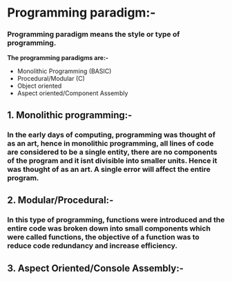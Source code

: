# Programming paradigm:-
### Programming paradigm means the style or type of programming.

**The programming paradigms are:-**
* Monolithic Programming (BASIC)
* Procedural/Modular (C)
* Object oriented
* Aspect oriented/Component Assembly

## 1. Monolithic programming:-
### In the early days of computing, programming was thought of as an art, hence in monolithic programming, all lines of code are considered to be a single entity, there are no components of the program and it isnt divisible into smaller units. Hence it was thought of as an art. A single error will affect the entire program.
## 2. Modular/Procedural:-
### In this type of programming, functions were introduced and the entire code was broken down into small components which were called functions, the objective of a function was to reduce code redundancy and increase efficiency.
## 3. Aspect Oriented/Console Assembly:-
### 

